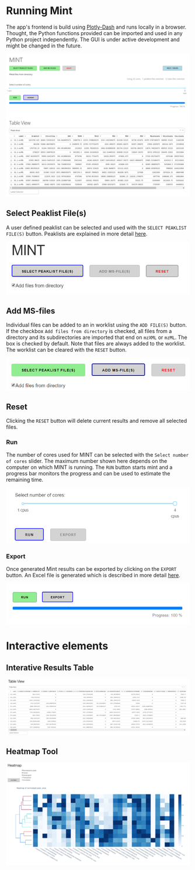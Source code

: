 # Running Mint
The app's frontend is build using [Plotly-Dash](https://plot.ly/dash/) and runs locally in a browser. Thought, the Python functions provided can be imported and used in any Python project independently. The GUI is under active development and might be changed in the future.

![GUI](./docs/image/mint-overview.png "The GUI")

## Select Peaklist File(s)
A user defined peaklist can be selected and used with the `SELECT PEAKLIST FILE(S)` button. Peaklists are explained in more detail [here](index.md#peaklists).

![No files selected](./image/no-files-selected.png "No files selected")


## Add MS-files
Individual files can be added to an in worklist using the `ADD FILE(S)` button. If the checkbox `Add files from directory` is checked, all files from a directory and its subdirectories are imported that end on `mzXML` or `mzML`. The box is checked by default. Note that files are always added to the worklist. The worklist can be cleared with the `RESET` button.

![Peaklist-file selected](./image/peakfile-selected.png "Peaklist-file selected")


## Reset
Clicking the `RESET` button will delete current results and remove all selected files.


### Run
The number of cores used for MINT can be selected with the `Select number of cores` slider. The maximum number shown here depends on the computer on which MINT is running. The `RUN` button starts mint and a progress bar monitors the progress and can be used to estimate the remaining time.

![Select number of CPUs](./image/cpu-select.png "Select number of CPUs")


### Export
Once generated Mint results can be exported by clicking on the `EXPORT` button. An Excel file is generated which is described in more detail [here](python.md#export).

![Ready to export results](./image/run-done-export-ready.png "Ready to export results")


# Interactive elements

## Interative Results Table
![Interactive Results Table](./image/interactive-table.png "Interactive Results Table")

## Heatmap Tool
![Interactive Heatmap"](./image/heatmap.png "Interactive Heatmap")



